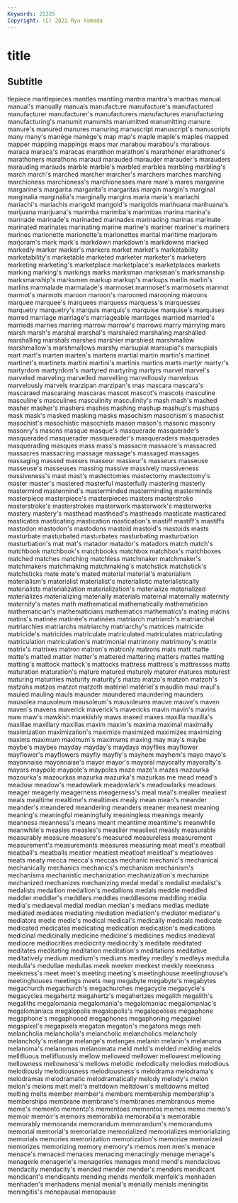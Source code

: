 ```yaml
---
Keywords: 21335
Copyright: (C) 2022 Ryu Yamada
---
```



# title

## Subtitle
tlepiece mantlepieces mantles mantling mantra
mantra's mantras manual manual's manually manuals manufacture manufacture's manufactured manufacturer
manufacturer's manufacturers manufactures manufacturing manufacturing's manumit manumits manumitted manumitting manure
manure's manured manures manuring manuscript manuscript's manuscripts many many's manège
manège's map map's maple maple's maples mapped mapper mapping mappings
maps mar marabou marabou's marabous maraca maraca's maracas marathon marathon's
marathoner marathoner's marathoners marathons maraud marauded marauder marauder's marauders marauding
marauds marble marble's marbled marbles marbling marbling's march march's marched
marcher marcher's marchers marches marching marchioness marchioness's marchionesses mare mare's
mares margarine margarine's margarita margarita's margaritas margin margin's marginal marginalia
marginalia's marginally margins maria maria's mariachi mariachi's mariachis marigold marigold's
marigolds marihuana marihuana's marijuana marijuana's marimba marimba's marimbas marina marina's
marinade marinade's marinaded marinades marinading marinas marinate marinated marinates marinating
marine marine's mariner mariner's mariners marines marionette marionette's marionettes marital
maritime marjoram marjoram's mark mark's markdown markdown's markdowns marked markedly
marker marker's markers market market's marketability marketability's marketable marketed marketer
marketer's marketers marketing marketing's marketplace marketplace's marketplaces markets marking marking's
markings marks marksman marksman's marksmanship marksmanship's marksmen markup markup's markups
marlin marlin's marlins marmalade marmalade's marmoset marmoset's marmosets marmot marmot's
marmots maroon maroon's marooned marooning maroons marquee marquee's marquees marquess
marquess's marquesses marquetry marquetry's marquis marquis's marquise marquise's marquises marred
marriage marriage's marriageable marriages married married's marrieds marries marring marrow
marrow's marrows marry marrying mars marsh marsh's marshal marshal's marshaled
marshaling marshalled marshalling marshals marshes marshier marshiest marshmallow marshmallow's marshmallows
marshy marsupial marsupial's marsupials mart mart's marten marten's martens martial
martin martin's martinet martinet's martinets martini martini's martinis martins marts
martyr martyr's martyrdom martyrdom's martyred martyring martyrs marvel marvel's marveled
marveling marvelled marvelling marvellously marvelous marvelously marvels marzipan marzipan's mas
mascara mascara's mascaraed mascaraing mascaras mascot mascot's mascots masculine masculine's
masculines masculinity masculinity's mash mash's mashed masher masher's mashers mashes
mashing mashup mashup's mashups mask mask's masked masking masks masochism
masochism's masochist masochist's masochistic masochists mason mason's masonic masonry masonry's
masons masque masque's masquerade masquerade's masqueraded masquerader masquerader's masqueraders masquerades
masquerading masques mass mass's massacre massacre's massacred massacres massacring massage
massage's massaged massages massaging massed masses masseur masseur's masseurs masseuse
masseuse's masseuses massing massive massively massiveness massiveness's mast mast's mastectomies
mastectomy mastectomy's master master's mastered masterful masterfully mastering masterly mastermind
mastermind's masterminded masterminding masterminds masterpiece masterpiece's masterpieces masters masterstroke masterstroke's
masterstrokes masterwork masterwork's masterworks mastery mastery's masthead masthead's mastheads masticate
masticated masticates masticating mastication mastication's mastiff mastiff's mastiffs mastodon mastodon's
mastodons mastoid mastoid's mastoids masts masturbate masturbated masturbates masturbating masturbation
masturbation's mat mat's matador matador's matadors match match's matchbook matchbook's
matchbooks matchbox matchbox's matchboxes matched matches matching matchless matchmaker matchmaker's
matchmakers matchmaking matchmaking's matchstick matchstick's matchsticks mate mate's mated material
material's materialism materialism's materialist materialist's materialistic materialistically materialists materialization materialization's
materialize materialized materializes materializing materially materials maternal maternally maternity maternity's
mates math mathematical mathematically mathematician mathematician's mathematicians mathematics mathematics's mating
matins matins's matinée matinée's matinées matriarch matriarch's matriarchal matriarchies matriarchs
matriarchy matriarchy's matrices matricide matricide's matricides matriculate matriculated matriculates matriculating
matriculation matriculation's matrimonial matrimony matrimony's matrix matrix's matrixes matron matron's
matronly matrons mats matt matte matte's matted matter matter's mattered
mattering matters mattes matting matting's mattock mattock's mattocks mattress mattress's
mattresses matts maturation maturation's mature matured maturely maturer matures maturest
maturing maturities maturity maturity's matzo matzo's matzoh matzoh's matzohs matzos
matzot matzoth matériel matériel's maudlin maul maul's mauled mauling mauls
maunder maundered maundering maunders mausolea mausoleum mausoleum's mausoleums mauve mauve's
maven maven's mavens maverick maverick's mavericks mavin mavin's mavins maw
maw's mawkish mawkishly maws maxed maxes maxilla maxilla's maxillae maxillary
maxillas maxim maxim's maxima maximal maximally maximization maximization's maximize maximized
maximizes maximizing maxims maximum maximum's maximums maxing may may's maybe
maybe's maybes mayday mayday's maydays mayflies mayflower mayflower's mayflowers mayfly
mayfly's mayhem mayhem's mayo mayo's mayonnaise mayonnaise's mayor mayor's mayoral
mayoralty mayoralty's mayors maypole maypole's maypoles maze maze's mazes mazourka
mazourka's mazourkas mazurka mazurka's mazurkas me mead mead's meadow meadow's
meadowlark meadowlark's meadowlarks meadows meager meagerly meagerness meagerness's meal meal's
mealier mealiest meals mealtime mealtime's mealtimes mealy mean mean's meander
meander's meandered meandering meanders meaner meanest meaning meaning's meaningful meaningfully
meaningless meanings meanly meanness meanness's means meant meantime meantime's meanwhile
meanwhile's measles measles's measlier measliest measly measurable measurably measure measure's
measured measureless measurement measurement's measurements measures measuring meat meat's meatball
meatball's meatballs meatier meatiest meatloaf meatloaf's meatloaves meats meaty mecca
mecca's meccas mechanic mechanic's mechanical mechanically mechanics mechanics's mechanism mechanism's
mechanisms mechanistic mechanization mechanization's mechanize mechanized mechanizes mechanizing medal medal's
medalist medalist's medalists medallion medallion's medallions medals meddle meddled meddler
meddler's meddlers meddles meddlesome meddling media media's mediaeval medial median
median's medians medias mediate mediated mediates mediating mediation mediation's mediator
mediator's mediators medic medic's medical medical's medically medicals medicate medicated
medicates medicating medication medication's medications medicinal medicinally medicine medicine's medicines
medics medieval mediocre mediocrities mediocrity mediocrity's meditate meditated meditates meditating
meditation meditation's meditations meditative meditatively medium medium's mediums medley medley's
medleys medulla medulla's medullae medullas meek meeker meekest meekly meekness
meekness's meet meet's meeting meeting's meetinghouse meetinghouse's meetinghouses meetings meets
meg megabyte megabyte's megabytes megachurch megachurch's megachurches megacycle megacycle's megacycles
megahertz megahertz's megahertzes megalith megalith's megaliths megalomania megalomania's megalomaniac megalomaniac's
megalomaniacs megalopolis megalopolis's megalopolises megaphone megaphone's megaphoned megaphones megaphoning megapixel
megapixel's megapixels megaton megaton's megatons megs meh melancholia melancholia's melancholic
melancholics melancholy melancholy's melange melange's melanges melanin melanin's melanoma melanoma's
melanomas melanomata meld meld's melded melding melds mellifluous mellifluously mellow
mellowed mellower mellowest mellowing mellowness mellowness's mellows melodic melodically melodies
melodious melodiously melodiousness melodiousness's melodrama melodrama's melodramas melodramatic melodramatically melody
melody's melon melon's melons melt melt's meltdown meltdown's meltdowns melted
melting melts member member's members membership membership's memberships membrane membrane's
membranes membranous meme meme's memento memento's mementoes mementos memes memo
memo's memoir memoir's memoirs memorabilia memorabilia's memorable memorably memoranda memorandum
memorandum's memorandums memorial memorial's memorialize memorialized memorializes memorializing memorials memories
memorization memorization's memorize memorized memorizes memorizing memory memory's memos men
men's menace menace's menaced menaces menacing menacingly menage menage's menagerie
menagerie's menageries menages mend mend's mendacious mendacity mendacity's mended mender
mender's menders mendicant mendicant's mendicants mending mends menfolk menfolk's menhaden
menhaden's menhadens menial menial's menially menials meningitis meningitis's menopausal menopause
